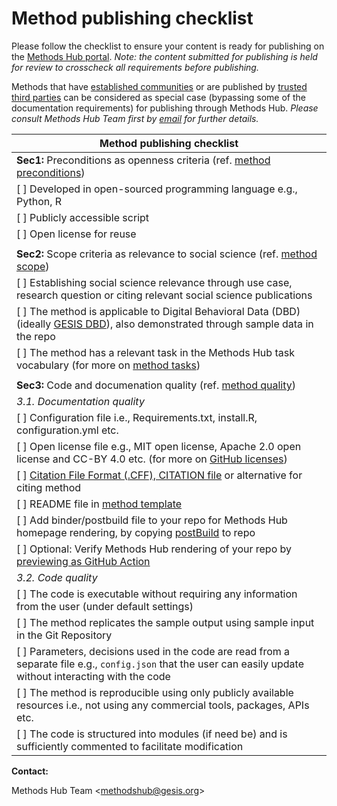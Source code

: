 # Method publishing checklist

Please follow the checklist to ensure your content is ready for publishing on the [Methods Hub portal](https://methodshub.gesis.org/). *Note: the content submitted for publishing is held for review to crosscheck all requirements before publishing.*

Methods that have [established communities](https://github.com/GESIS-Methods-Hub/guidelines-for-methods/blob/main/method-submission-guidelines.md#13alternative-for-established-methods) or are published by [trusted third parties](https://github.com/GESIS-Methods-Hub/guidelines-for-methods/blob/main/method-submission-guidelines.md#12trusted-third-party-review-bodies) can be considered as special case (bypassing some of the documentation requirements) for publishing through Methods Hub. *Please consult Methods Hub Team first by [email](methodshub@gesis.org) for further details.*

| Method publishing checklist|
|------|
| **Sec1:**  Preconditions as openness criteria (ref. [method preconditions](https://github.com/GESIS-Methods-Hub/guidelines-for-methods/blob/main/method-submission-guidelines.md#3-method-preconditions))|
| [ ] Developed in open-sourced programming language e.g., Python, R |
| [ ] Publicly accessible script |
| [ ] Open license for reuse | 
|  |
| **Sec2:**  Scope criteria as relevance to social science (ref. [method scope](https://github.com/GESIS-Methods-Hub/guidelines-for-methods/blob/main/method-submission-guidelines.md#4-scoping-criteria))|
| [ ] Establishing social science relevance through use case, research question or citing relevant social science publications |
| [ ] The method is applicable to Digital Behavioral Data (DBD) (ideally [GESIS DBD](https://www.gesis.org/en/institute/about-us/digital-behavioral-data)), also demonstrated through sample data in the repo |
| [ ] The method has a relevant task in the Methods Hub task vocabulary (for more on [method tasks](https://github.com/GESIS-Methods-Hub/guidelines-for-methods/blob/main/methods-tasks.md))|
|  |
| **Sec3:**   Code and documenation quality (ref. [method quality](https://github.com/GESIS-Methods-Hub/guidelines-for-methods/blob/main/method-submission-guidelines.md#5-method-quality-guidelines))|
|   *3.1. Documentation quality* |
| [ ] Configuration file i.e., Requirements.txt, install.R, configuration.yml etc. |
| [ ] Open license file e.g., MIT open license, Apache 2.0 open license and CC-BY 4.0 etc. (for more on [GitHub licenses](https://docs.github.com/en/communities/setting-up-your-project-for-healthy-contributions/adding-a-license-to-a-repository))|
| [ ] [Citation File Format (.CFF), CITATION file](https://citation-file-format.github.io/) or alternative for citing method |
| [ ] README file in [method template](https://github.com/GESIS-Methods-Hub/guidelines-for-methods/blob/main/method-README-template.md) |
| [ ] Add binder/postbuild file to your repo for Methods Hub homepage rendering, by copying [postBuild](https://methodshub.gesis.org/snippet/postBuild) to repo |
| [ ] Optional: Verify Methods Hub rendering of your repo by [previewing as GitHub Action](https://github.com/GESIS-Methods-Hub/preview?tab=readme-ov-file#usage) |
| *3.2. Code quality*|
| [ ] The code is executable without requiring any information from the user (under default settings)|
| [ ] The method replicates the sample output using sample input in the Git Repository |
| [ ] Parameters, decisions used in the code are read from a separate file e.g., `config.json` that the user can easily update without interacting with the code |
| [ ] The method is reproducible using only publicly available resources i.e., not using any commercial tools, packages, APIs etc. |
| [ ] The code is structured into modules (if need be) and is sufficiently commented to facilitate modification |

**Contact:** 

Methods Hub Team &lt;[methodshub@gesis.org][methodshub-email]&gt;

[methodshub-email]: mailto:methodshub@gesis.org

